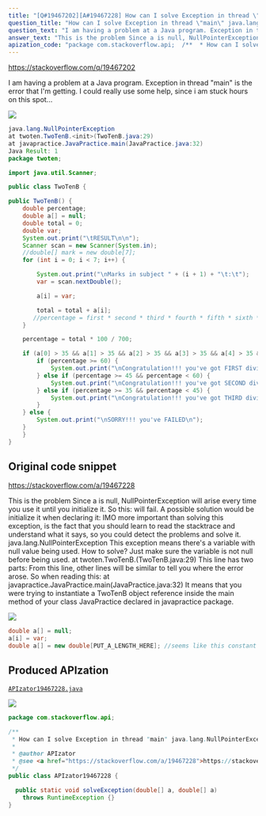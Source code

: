 ```yaml
---
title: "[Q#19467202][A#19467228] How can I solve Exception in thread \"main\" java.lang.NullPointerException error"
question_title: "How can I solve Exception in thread \"main\" java.lang.NullPointerException error"
question_text: "I am having a problem at a Java program. Exception in thread \"main\" is the error that I'm getting. I could really use some help, since i am stuck hours on this spot..."
answer_text: "This is the problem Since a is null, NullPointerException will arise every time you use it until you initialize it. So this: will fail. A possible solution would be initialize it when declaring it: IMO more important than solving this exception, is the fact that you should learn to read the stacktrace and understand what it says, so you could detect the problems and solve it. java.lang.NullPointerException This exception means there's a variable with null value being used. How to solve? Just make sure the variable is not null before being used. at twoten.TwoTenB.(TwoTenB.java:29) This line has two parts: From this line, other lines will be similar to tell you where the error arose. So when reading this: at javapractice.JavaPractice.main(JavaPractice.java:32) It means that you were trying to instantiate a TwoTenB object reference inside the main method of your class JavaPractice declared in javapractice package."
apization_code: "package com.stackoverflow.api;  /**  * How can I solve Exception in thread \"main\" java.lang.NullPointerException error  *  * @author APIzator  * @see <a href=\"https://stackoverflow.com/a/19467228\">https://stackoverflow.com/a/19467228</a>  */ public class APIzator19467228 {    public static void solveException(double[] a, double[] a)     throws RuntimeException {} }"
---
```


https://stackoverflow.com/q/19467202

I am having a problem at a Java program. Exception in thread &quot;main&quot;
is the error that I&#x27;m getting. I could really use some help, since i am stuck hours on this spot...


<div class="code-logo"><img src="/stackoverflow.png" /></div>

```java
java.lang.NullPointerException
at twoten.TwoTenB.<init>(TwoTenB.java:29)
at javapractice.JavaPractice.main(JavaPractice.java:32)
Java Result: 1
package twoten;

import java.util.Scanner;

public class TwoTenB {

public TwoTenB() {
    double percentage;
    double a[] = null;
    double total = 0;
    double var;
    System.out.print("\tRESULT\n\n");
    Scanner scan = new Scanner(System.in);
    //double[] mark = new double[7];
    for (int i = 0; i < 7; i++) {

        System.out.print("\nMarks in subject " + (i + 1) + "\t:\t");
        var = scan.nextDouble();

        a[i] = var;

        total = total + a[i];
       //percentage = first * second * third * fourth * fifth * sixth * seventh * 100 / 700;
    }

    percentage = total * 100 / 700;

    if (a[0] > 35 && a[1] > 35 && a[2] > 35 && a[3] > 35 && a[4] > 35 && a[5] > 35 && a[6] > 35 && percentage > 35) {
        if (percentage >= 60) {
            System.out.print("\nCongratulation!!! you've got FIRST dividion\n");
        } else if (percentage >= 45 && percentage < 60) {
            System.out.print("\nCongratulation!!! you've got SECOND dividion\n");
        } else if (percentage >= 35 && percentage < 45) {
            System.out.print("\nCongratulation!!! you've got THIRD dividion\n");
        }
    } else {
        System.out.print("\nSORRY!!! you've FAILED\n");
    }
    }
}
```


## Original code snippet

https://stackoverflow.com/a/19467228

This is the problem
Since a is null, NullPointerException will arise every time you use it until you initialize it. So this:
will fail.
A possible solution would be initialize it when declaring it:
IMO more important than solving this exception, is the fact that you should learn to read the stacktrace and understand what it says, so you could detect the problems and solve it.
java.lang.NullPointerException
This exception means there&#x27;s a variable with null value being used. How to solve? Just make sure the variable is not null before being used.
at twoten.TwoTenB.(TwoTenB.java:29)
This line has two parts:
From this line, other lines will be similar to tell you where the error arose. So when reading this:
at javapractice.JavaPractice.main(JavaPractice.java:32)
It means that you were trying to instantiate a TwoTenB object reference inside the main method of your class JavaPractice declared in javapractice package.

<div class="code-logo"><img src="/stackoverflow.png" /></div>

```java
double a[] = null;
a[i] = var;
double a[] = new double[PUT_A_LENGTH_HERE]; //seems like this constant should be 7
```

## Produced APIzation

[`APIzator19467228.java`](https://github.com/pasqualesalza/apization-temp-data/raw/master/search/APIzator19467228.java)

<div class="code-logo"><img src="/apizator.png" /></div>

```java
package com.stackoverflow.api;

/**
 * How can I solve Exception in thread "main" java.lang.NullPointerException error
 *
 * @author APIzator
 * @see <a href="https://stackoverflow.com/a/19467228">https://stackoverflow.com/a/19467228</a>
 */
public class APIzator19467228 {

  public static void solveException(double[] a, double[] a)
    throws RuntimeException {}
}

```